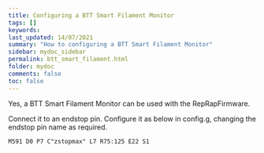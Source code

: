 ```yaml
---
title: Configuring a BTT Smart Filament Monitor
tags: []
keywords: 
last_updated: 14/07/2021
summary: "How to configuring a BTT Smart Filament Monitor"
sidebar: mydoc_sidebar
permalink: btt_smart_filament.html
folder: mydoc
comments: false
toc: false
---
```


Yes, a BTT Smart Filament Monitor can be used with the RepRapFirmware.

Connect it to an endstop pin. Configure it as below in config.g, changing the endstop pin name as required. 

```
M591 D0 P7 C"zstopmax" L7 R75:125 E22 S1
```